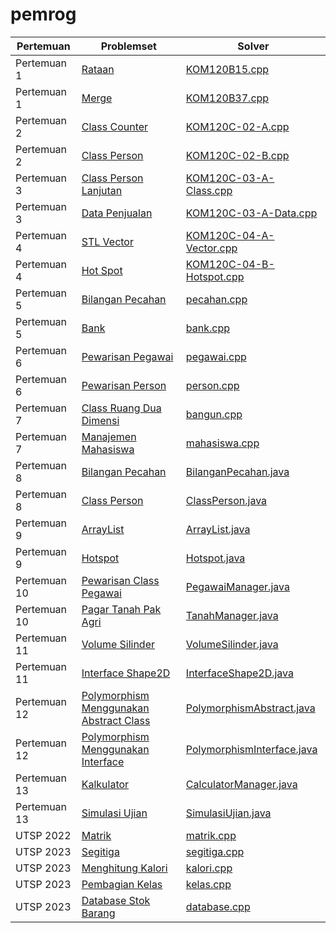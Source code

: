# pemrog

| Pertemuan | Problemset | Solver |
|---|---|---|
| Pertemuan 1 | [Rataan](KOM120C-master/problemset/prob-KOM120B15%20-%20Rataan%20Bilangan.pdf) | [KOM120B15.cpp](solver/KOM120B15.cpp) |
| Pertemuan 1 | [Merge](KOM120C-master/problemset/prob-KOM120B37%20-%20Merge%20Menggunakan%20DMA.pdf) | [KOM120B37.cpp](solver/KOM120B37.cpp) |
| Pertemuan 2 | [Class Counter](KOM120C-master/problemset/prob-KOM120C-02-A-Class%20Counter.pdf) | [KOM120C-02-A.cpp](solver/KOM120C-02-A.cpp) |
| Pertemuan 2 | [Class Person](KOM120C-master/problemset/prob-KOM120C-02-B-Class%20Person.pdf) | [KOM120C-02-B.cpp](solver/KOM120C-02-B.cpp) |
| Pertemuan 3 | [Class Person Lanjutan](KOM120C-master/problemset/prob-KOM120C-03-A-Class%20Person%20Lanjutan.pdf) | [KOM120C-03-A-Class.cpp](solver/KOM120C-03-A-Class.cpp) |
| Pertemuan 3 | [Data Penjualan](KOM120C-master/problemset/prob-KOM120C-03-A-Data%20Penjualan.pdf) | [KOM120C-03-A-Data.cpp](solver/KOM120C-03-A-Data.cpp) |
| Pertemuan 4 | [STL Vector](KOM120C-master/problemset/prob-KOM120C-04-A-Vector.pdf) | [KOM120C-04-A-Vector.cpp](solver/KOM120C-04-A-Vector.cpp) |
| Pertemuan 4 | [Hot Spot](KOM120C-master/problemset/prob-KOM120C-04-B-HotSpot.pdf) | [KOM120C-04-B-Hotspot.cpp](solver/KOM120C-04-B-HotSpot.cpp) |
| Pertemuan 5 | [Bilangan Pecahan](KOM120C-master/problemset/pecahan.md) | [pecahan.cpp](solver/pecahan.cpp) |
| Pertemuan 5 | [Bank](KOM120C-master/problemset/bank.md) | [bank.cpp](solver/bank.cpp) |
| Pertemuan 6 | [Pewarisan Pegawai](KOM120C-master/problemset/prob-KOM120C-06-A-Pewarisan%20Class%20Pegawai.pdf) | [pegawai.cpp](solver/pegawai.cpp) |
| Pertemuan 6 | [Pewarisan Person](KOM120C-master/problemset/prob-KOM120C-06-B-Pewarisan%20Class%20Person.pdf) | [person.cpp](solver/person.cpp) |
| Pertemuan 7 | [Class Ruang Dua Dimensi](KOM120C-master/problemset/bangun.md) | [bangun.cpp](solver/bangun.cpp) |
| Pertemuan 7 | [Manajemen Mahasiswa](KOM120C-master/problemset/mahasiswa.md) | [mahasiswa.cpp](solver/mahasiswa.cpp) |
| Pertemuan 8 | [Bilangan Pecahan](KOM120C-master/problemset/BilanganPecahan.md) | [BilanganPecahan.java](solver/BilanganPecahan.java) |
| Pertemuan 8 | [Class Person](KOM120C-master/problemset/ClassPerson.md) | [ClassPerson.java](solver/ClassPerson.java) |
| Pertemuan 9 | [ArrayList](KOM120C-master/KOM120C-master/problemset/ArrayList.md) | [ArrayList.java](solver/ArrayList.java) |
| Pertemuan 9 | [Hotspot](KOM120C-master/problemset/Hotspot.md) | [Hotspot.java](solver/Hotspot.java) |
| Pertemuan 10 | [Pewarisan Class Pegawai](KOM120C-master/problemset/PegawaiManager.md) | [PegawaiManager.java](solver/PegawaiManager.java) |
| Pertemuan 10 | [Pagar Tanah Pak Agri](KOM120C-master/problemset/TanahManager.md) | [TanahManager.java](solver/TanahManager.java) |
| Pertemuan 11 | [Volume Silinder](KOM120C-master/problemset/VolumeSilinder.md) | [VolumeSilinder.java](solver/VolumeSilinder.java) |
| Pertemuan 11 | [Interface Shape2D](KOM120C-master/problemset/InterfaceShape2D.md) | [InterfaceShape2D.java](solver/InterfaceShape2D.java) |
| Pertemuan 12 | [Polymorphism Menggunakan Abstract Class](KOM120C-master/problemset/PolymorphismAbstract.md) | [PolymorphismAbstract.java](solver/PolymorphismAbstract.java) |
| Pertemuan 12 | [Polymorphism Menggunakan Interface](KOM120C-master/problemset/PolymorphismInterface.md) | [PolymorphismInterface.java](solver/PolymorphismInterface.java) |
| Pertemuan 13 | [Kalkulator](KOM120C-master/problemset/CalculatorManager.md) | [CalculatorManager.java](solver/CalculatorManager.java) |
| Pertemuan 13 | [Simulasi Ujian](KOM120C-master/problemset/SimulasiUjian.md) | [SimulasiUjian.java](solver/SimulasiUjian.java) |
| UTSP 2022 | [Matrik](KOM120C-master/problemset/matrik.md) | [matrik.cpp](solver/matrik.cpp) |
| UTSP 2023 | [Segitiga](KOM120C-master/problemset/segitiga.md) | [segitiga.cpp](solver/segitiga.cpp) |
| UTSP 2023 | [Menghitung Kalori](KOM120C-master/problemset/kalori.md) | [kalori.cpp](solver/kalori.cpp) |
| UTSP 2023 | [Pembagian Kelas](KOM120C-master/problemset/kelas.md) | [kelas.cpp](solver/kelas.cpp) |
| UTSP 2023 | [Database Stok Barang](KOM120C-master/problemset/database.md) | [database.cpp](solver/database.cpp) |
